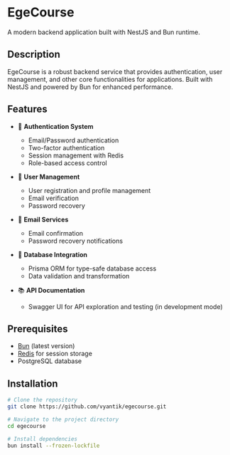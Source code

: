 # EgeCourse

A modern backend application built with NestJS and Bun runtime.

## Description

EgeCourse is a robust backend service that provides authentication, user management, and other core functionalities for applications. Built with NestJS and powered by Bun for enhanced performance.

## Features

- 🔐 **Authentication System**

    - Email/Password authentication
    - Two-factor authentication
    - Session management with Redis
    - Role-based access control

- 👤 **User Management**

    - User registration and profile management
    - Email verification
    - Password recovery

- 📧 **Email Services**

    - Email confirmation
    - Password recovery notifications

- 🔄 **Database Integration**

    - Prisma ORM for type-safe database access
    - Data validation and transformation

- 📚 **API Documentation**
    - Swagger UI for API exploration and testing (in development mode)

## Prerequisites

- [Bun](https://bun.sh/) (latest version)
- [Redis](https://redis.io/) for session storage
- PostgreSQL database

## Installation

```bash
# Clone the repository
git clone https://github.com/vyantik/egecourse.git

# Navigate to the project directory
cd egecourse

# Install dependencies
bun install --frozen-lockfile
```
